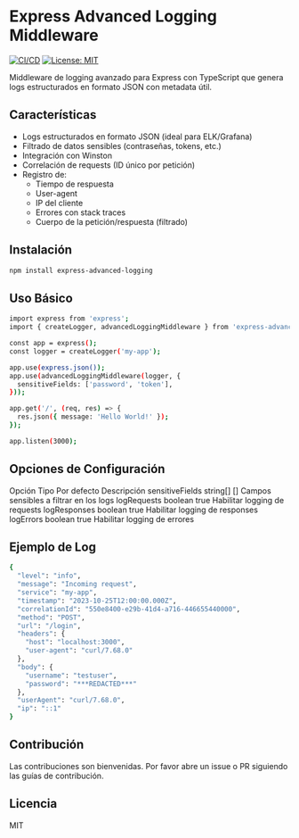 # Express Advanced Logging Middleware

[![CI/CD](https://github.com/tu-usuario/express-advanced-logging/actions/workflows/ci-cd.yml/badge.svg)](https://github.com/tu-usuario/express-advanced-logging/actions/workflows/ci-cd.yml)
[![License: MIT](https://img.shields.io/badge/License-MIT-yellow.svg)](https://opensource.org/licenses/MIT)

Middleware de logging avanzado para Express con TypeScript que genera logs estructurados en formato JSON con metadata útil.

## Características

- Logs estructurados en formato JSON (ideal para ELK/Grafana)
- Filtrado de datos sensibles (contraseñas, tokens, etc.)
- Integración con Winston
- Correlación de requests (ID único por petición)
- Registro de:
  - Tiempo de respuesta
  - User-agent
  - IP del cliente
  - Errores con stack traces
  - Cuerpo de la petición/respuesta (filtrado)

## Instalación

```bash
npm install express-advanced-logging
```

## Uso Básico

```bash
import express from 'express';
import { createLogger, advancedLoggingMiddleware } from 'express-advanced-logging';

const app = express();
const logger = createLogger('my-app');

app.use(express.json());
app.use(advancedLoggingMiddleware(logger, {
  sensitiveFields: ['password', 'token'],
}));

app.get('/', (req, res) => {
  res.json({ message: 'Hello World!' });
});

app.listen(3000);
```

## Opciones de Configuración

Opción	Tipo	Por defecto	Descripción
sensitiveFields	string[]	[]	Campos sensibles a filtrar en los logs
logRequests	boolean	true	Habilitar logging de requests
logResponses	boolean	true	Habilitar logging de responses
logErrors	boolean	true	Habilitar logging de errores

## Ejemplo de Log

```bash
{
  "level": "info",
  "message": "Incoming request",
  "service": "my-app",
  "timestamp": "2023-10-25T12:00:00.000Z",
  "correlationId": "550e8400-e29b-41d4-a716-446655440000",
  "method": "POST",
  "url": "/login",
  "headers": {
    "host": "localhost:3000",
    "user-agent": "curl/7.68.0"
  },
  "body": {
    "username": "testuser",
    "password": "***REDACTED***"
  },
  "userAgent": "curl/7.68.0",
  "ip": "::1"
}
```

## Contribución
Las contribuciones son bienvenidas. Por favor abre un issue o PR siguiendo las guías de contribución.

## Licencia
MIT